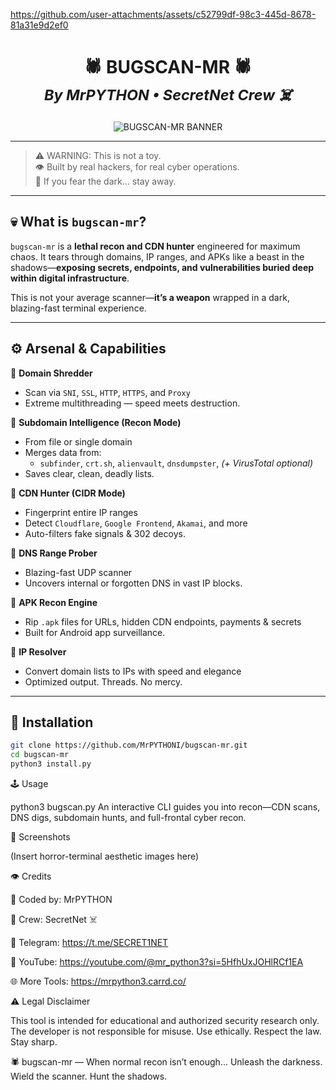 



https://github.com/user-attachments/assets/c52799df-98c3-445d-8678-81a31e9d2ef0



<h1 align="center">
  🕷️ BUGSCAN-MR 🕷️<br>
  <sub><i>By MrPYTHON • SecretNet Crew ☠️</i></sub>
</h1>

<p align="center">
  <img src="https://raw.githubusercontent.com/MrPYTHONI/bugscan-mr/main/banner.png" alt="BUGSCAN-MR BANNER" />
</p>

---

> ⚠️ WARNING: This is not a toy.  
> 👁️ Built by real hackers, for real cyber operations.  
> 🧠 If you fear the dark… stay away.

---

## 💀 What is `bugscan-mr`?

`bugscan-mr` is a **lethal recon and CDN hunter** engineered for maximum chaos. It tears through domains, IP ranges, and APKs like a beast in the shadows—**exposing secrets, endpoints, and vulnerabilities buried deep within digital infrastructure**.

This is not your average scanner—**it’s a weapon** wrapped in a dark, blazing-fast terminal experience.

---

## ⚙️ Arsenal & Capabilities

🧠 **Domain Shredder**  
- Scan via `SNI`, `SSL`, `HTTP`, `HTTPS`, and `Proxy`  
- Extreme multithreading — speed meets destruction.

🧠 **Subdomain Intelligence (Recon Mode)**  
- From file or single domain  
- Merges data from:  
  - `subfinder`, `crt.sh`, `alienvault`, `dnsdumpster`, *(+ VirusTotal optional)*  
- Saves clear, clean, deadly lists.

🧠 **CDN Hunter (CIDR Mode)**  
- Fingerprint entire IP ranges  
- Detect `Cloudflare`, `Google Frontend`, `Akamai`, and more  
- Auto-filters fake signals & 302 decoys.

🧠 **DNS Range Prober**  
- Blazing-fast UDP scanner  
- Uncovers internal or forgotten DNS in vast IP blocks.

🧠 **APK Recon Engine**  
- Rip `.apk` files for URLs, hidden CDN endpoints, payments & secrets  
- Built for Android app surveillance.

🧠 **IP Resolver**  
- Convert domain lists to IPs with speed and elegance  
- Optimized output. Threads. No mercy.

---

## 🧪 Installation

```bash
git clone https://github.com/MrPYTHONI/bugscan-mr.git
cd bugscan-mr
python3 install.py
```

🕹️ Usage

python3 bugscan.py 
An interactive CLI guides you into recon—CDN scans, DNS digs, subdomain hunts, and full-frontal cyber recon.

🧠 Screenshots

(Insert horror-terminal aesthetic images here)

👁️ Credits

🧠 Coded by: MrPYTHON

🧠 Crew: SecretNet ☠️

📡 Telegram: https://t.me/SECRET1NET

🎥 YouTube: https://youtube.com/@mr_python3?si=5HfhUxJOHlRCf1EA

🌐 More Tools: https://mrpython3.carrd.co/ 

⚠️ Legal Disclaimer

This tool is intended for educational and authorized security research only.
The developer is not responsible for misuse.
Use ethically. Respect the law. Stay sharp.

🕷️ bugscan-mr — When normal recon isn’t enough...
Unleash the darkness. Wield the scanner. Hunt the shadows.
